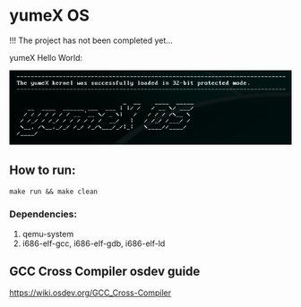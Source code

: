 # yumeX OS

!!! The project has not been completed yet...

yumeX Hello World:

<img src="vault/images/yumeX.png" alt="" width="600">

## How to run:
```
make run && make clean
```

### Dependencies:
1) qemu-system
2) i686-elf-gcc, i686-elf-gdb, i686-elf-ld

## GCC Cross Compiler osdev guide
https://wiki.osdev.org/GCC_Cross-Compiler
